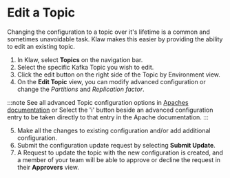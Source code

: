 # Edit a Topic

Changing the configuration to a topic over it's lifetime is a common
and sometimes unavoidable task. Klaw makes this easier by providing the
ability to edit an existing topic.

1.  In Klaw, select **Topics** on the navigation bar.
2.  Select the specific Kafka Topic you wish to edit.
3.  Click the edit button on the right side of the Topic by Environment
    view.
4.  On the **Edit Topic** view, you can modify advanced configuration or
    change the *Partitions* and *Replication factor*.

:::note
See all advanced Topic configuration options in [Apaches
documentation](https://kafka.apache.org/documentation/#topicconfigs) or
Select the 'i' button beside an advanced configuration entry to be
taken directly to that entry in the Apache documentation.
:::

5.  Make all the changes to existing configuration and/or add additional
    configuration.
6.  Submit the configuration update request by selecting **Submit
    Update**.
7.  A Request to update the topic with the new configuration is created,
    and a member of your team will be able to approve or decline the
    request in their **Approvers** view.
